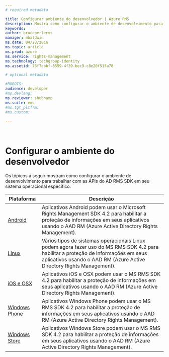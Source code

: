 ```yaml
---
# required metadata

title: Configurar ambiente do desenvolvedor | Azure RMS
description: Mostra como configurar o ambiente de desenvolvimento para trabalhar com as APIs do AD RMS SDK em seu sistema operacional específico.
keywords:
author: bruceperlerms
manager: mbaldwin
ms.date: 04/28/2016
ms.topic: article
ms.prod: azure
ms.service: rights-management
ms.technology: techgroup-identity
ms.assetid: 73f7cbbf-8559-4f39-bec9-c8e20f515a78

# optional metadata

#ROBOTS:
audience: developer
#ms.devlang:
ms.reviewer: shubhamp
ms.suite: ems
#ms.tgt_pltfrm:
#ms.custom:

---
```


﻿
# Configurar o ambiente do desenvolvedor

Os tópicos a seguir mostram como configurar o ambiente de desenvolvimento para trabalhar com as APIs do AD RMS SDK em seu sistema operacional específico.

|Plataforma | Descrição|
|------|------------|
|[Android](android-sdk.md)| Aplicativos Android podem usar o Microsoft Rights Management SDK 4.2 para habilitar a proteção de informações em seus aplicativos usando o AAD RM (Azure Active Directory Rights Management).|
|[Linux](linux-setup.md)|Vários tipos de sistemas operacionais Linux podem agora fazer uso do MS RMS SDK 4.2 para habilitar a proteção de informações em seus aplicativos usando o AAD RM (Azure Active Directory Rights Management).|
|[iOS e OSX](ios-sdk.md)|Aplicativos iOS e OSX podem usar o MS RMS SDK 4.2 para habilitar a proteção de informações em seus aplicativos usando o AAD RM (Azure Active Directory Rights Management).|
|[Windows Phone](windows-phone-apps.md)|Aplicativos Windows Phone podem usar o MS RMS SDK 4.2 para habilitar a proteção de informações em seus aplicativos usando o AAD RM (Azure Active Directory Rights Management).|
|[Windows Store](winrt-sdk.md)|Aplicativos Windows Store podem usar o MS RMS SDK 4.2 para habilitar a proteção de informações em seus aplicativos usando o AAD RM (Azure Active Directory Rights Management).|

 

 

 


<!--HONumber=Apr16_HO3-->


